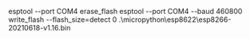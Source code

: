 esptool --port COM4 erase_flash
esptool --port COM4 --baud 460800 write_flash --flash_size=detect 0 .\micropython\esp8622\esp8266-20210618-v1.16.bin
